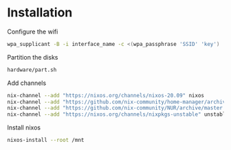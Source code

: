 # Installation

Configure the wifi
```sh
wpa_supplicant -B -i interface_name -c <(wpa_passphrase 'SSID' 'key')
```

Partition the disks
```sh
hardware/part.sh
```

Add channels
```sh
nix-channel --add "https://nixos.org/channels/nixos-20.09" nixos 
nix-channel --add "https://github.com/nix-community/home-manager/archive/release-20.09.tar.gz" home-manager 
nix-channel --add "https://github.com/nix-community/NUR/archive/master.tar.gz" nur
nix-channel --add "https://nixos.org/channels/nixpkgs-unstable" unstable
```

Install nixos
```sh
nixos-install --root /mnt
```
